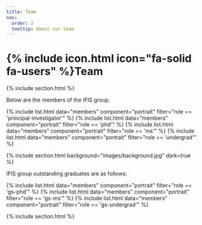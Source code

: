```yaml
---
title: Team
nav:
  order: 2
  tooltip: About our team
---
```


# {% include icon.html icon="fa-solid fa-users" %}Team

{% include section.html %}

Below are the members of the IFIS group.

<!--{% include list.html data="members" component="portrait" filter="role == 'pi'" %}-->

{% include list.html data="members" component="portrait" filter="role == 'principal-investigator'" %}
{% include list.html data="members" component="portrait" filter="role == 'phd'" %}
{% include list.html data="members" component="portrait" filter="role == 'ms'" %}
{% include list.html data="members" component="portrait" filter="role == 'undergrad'" %}

{% include section.html background="images/background.jpg" dark=true %}

IFIS group outstanding graduates are as follows:

{% include list.html data="members" component="portrait" filter="role == 'gs-phd'" %}
{% include list.html data="members" component="portrait" filter="role == 'gs-ms'" %}
{% include list.html data="members" component="portrait" filter="role == 'gs-undergrad'" %}

{% include section.html %}
